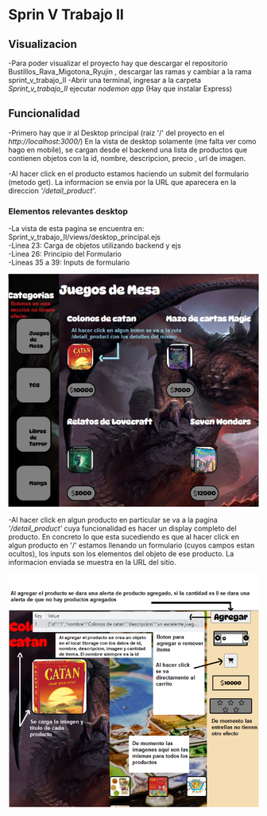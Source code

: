 # Sprin V Trabajo II

## Visualizacion
-Para poder visualizar el proyecto hay que descargar el repositorio Bustillos_Rava_Migotona_Ryujin , descargar las ramas y cambiar a la rama sprint_v_trabajo_II
-Abrir una terminal, ingresar a la carpeta *Sprint_v_trabajo_II* ejecutar *nodemon app* (Hay que instalar Express)

## Funcionalidad
-Primero hay que ir al Desktop principal (raiz '/' del proyecto en el *http://localhost:3000/*) En la vista de desktop solamente (me falta ver como hago en mobile), se cargan desde el backend una lista de productos que contienen objetos con la id, nombre, descripcion, precio , url de imagen.

-Al hacer click en el producto estamos haciendo un submit del formulario (metodo get). La informacion se envia por la URL que aparecera en la direccion *'/detail_product'*.

### Elementos relevantes desktop

-La vista de esta pagina se encuentra en: Sprint_v_trabajo_II/views/desktop_principal.ejs<br />
-Linea 23: Carga de objetos utilizando backend y ejs<br />
-Linea 26: Principio del Formulario<br />
-Lineas 35 a 39: Inputs de formulario<br />


![desktop](imagenes_repo/desktop.png)

-Al hacer click en algun producto en particular se va a la pagina *'/detail_product'* cuya funcionalidad es hacer un display completo del producto. En concreto lo que esta  sucediendo es que al hacer click en algun producto en '/' estamos llenando un formulario (cuyos campos estan ocultos), los inputs son los elementos del objeto de ese producto. La informacion enviada se muestra en la URL del sitio.

![detail_product](imagenes_repo/detail_product.png)
